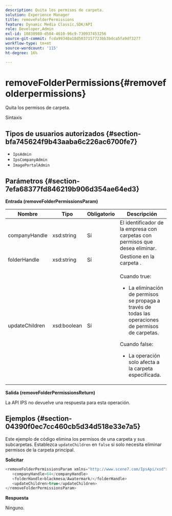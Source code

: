 ```yaml
---
description: Quita los permisos de carpeta.
solution: Experience Manager
title: removeFolderPermissions
feature: Dynamic Media Classic,SDK/API
role: Developer,Admin
exl-id: 10830980-d504-4610-96c9-730937453256
source-git-commit: fcda99340a18d5037157723bb3bdca5fa9df3277
workflow-type: tm+mt
source-wordcount: '115'
ht-degree: 16%

---
```


# removeFolderPermissions{#removefolderpermissions}

Quita los permisos de carpeta.

Sintaxis

## Tipos de usuarios autorizados {#section-bfa745624f9b43aaba6c226ac6700fe7}

* `IpsAdmin`
* `IpsCompanyAdmin`
* `ImagePortalAdmin`

## Parámetros {#section-7efa68377fd846219b906d354ae64ed3}

**Entrada (removeFolderPermissionsParam)**

<table id="table_15223256C63C4F008BDB1DF6F0AFE6A8"> 
 <thead> 
  <tr> 
   <th colname="col1" class="entry"> Nombre </th> 
   <th colname="col2" class="entry"> Tipo </th> 
   <th colname="col3" class="entry"> Obligatorio </th> 
   <th colname="col4" class="entry"> Descripción </th> 
  </tr> 
 </thead>
 <tbody> 
  <tr> 
   <td colname="col1"> <span class="codeph"> <span class="varname"> companyHandle</span> </span> </td> 
   <td colname="col2"> <span class="codeph"> xsd:string</span> </td> 
   <td colname="col3"> Sí </td> 
   <td colname="col4"> El identificador de la empresa con carpetas con permisos que desea eliminar. </td> 
  </tr> 
  <tr> 
   <td colname="col1"> <span class="codeph"> <span class="varname"> folderHandle</span> </span> </td> 
   <td colname="col2"> <span class="codeph"> xsd:string</span> </td> 
   <td colname="col3"> Sí </td> 
   <td colname="col4"> Gestione en la carpeta . </td> 
  </tr> 
  <tr> 
   <td colname="col1"> <span class="codeph"> <span class="varname"> updateChildren</span> </span> </td> 
   <td colname="col2"> <span class="codeph"> xsd:boolean</span> </td> 
   <td colname="col3"> Sí </td> 
   <td colname="col4"> <p>Cuando <span class="codeph"> true</span>: 
     <ul id="ul_1305D060E0F34A61AA3C827E43F296E6"> 
      <li id="li_AB8705F3CEAD4B8A8F1C28291A6F7EC8">La eliminación de permisos se propaga a través de todas las operaciones de permisos de carpetas. </li> 
     </ul> </p> <p>Cuando <span class="codeph"> false</span>: 
     <ul id="ul_19AEE80F1FC84B64AD623E050C12A0CD"> 
      <li id="li_B8B78851004C43DB8CB7958E380AF510">La operación solo afecta a la carpeta especificada. </li> 
     </ul> </p> </td> 
  </tr> 
 </tbody> 
</table>

**Salida (removeFolderPermissionsReturn)**

La API IPS no devuelve una respuesta para esta operación.

## Ejemplos {#section-04390f0ec7cc460cb5d34d518e33e7a5}

Este ejemplo de código elimina los permisos de una carpeta y sus subcarpetas. Establezca `updateChildren` en `false` si solo necesita eliminar permisos de la carpeta principal.

**Solicitar**

```java
<removeFolderPermissionsParam xmlns="http://www.scene7.com/IpsApi/xsd">
   <companyHandle>64</companyHandle>
   <folderHandle>blackmesa/Awatermark/</folderHandle>
   <updateChildren>true</updateChildren>
</removeFolderPermissionsParam>
```

**Respuesta**

Ninguno.
